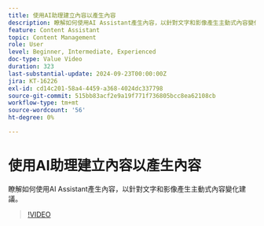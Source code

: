 ```yaml
---
title: 使用AI助理建立內容以產生內容
description: 瞭解如何使用AI Assistant產生內容，以針對文字和影像產生主動式內容變化建議。
feature: Content Assistant
topic: Content Management
role: User
level: Beginner, Intermediate, Experienced
doc-type: Value Video
duration: 323
last-substantial-update: 2024-09-23T00:00:00Z
jira: KT-16226
exl-id: cd14c201-58a4-4459-a368-4024dc337798
source-git-commit: 515bb83acf2e9a19f771f736805bcc8ea62108cb
workflow-type: tm+mt
source-wordcount: '56'
ht-degree: 0%

---
```


# 使用AI助理建立內容以產生內容

瞭解如何使用AI Assistant產生內容，以針對文字和影像產生主動式內容變化建議。

>[!VIDEO](https://video.tv.adobe.com/v/3434635/?learn=on)
